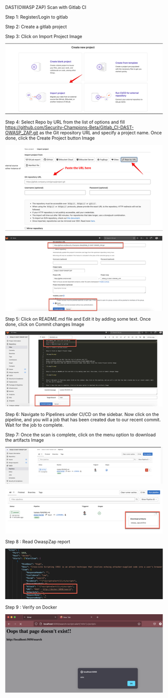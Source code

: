 DAST(OWASP ZAP) Scan with Gitlab CI

Step 1: Register/Login to gitlab

Step 2: Create a gitlab project

Step 3: Click on Import Project Image

![0.png](0.png)


Step 4: Select Repo by URL from the list of options and fill 
https://github.com/Security-Champions-Beta/Gitlab_CI-DAST-OWASP_ZAP.git
as the Git repository URL and specify a project name. Once done, click the Create Project button Image

![1.png](1.png)

![7.png](7.png)

Step 5: Click on README.md file and Edit it by adding some text. Once done, click on Commit changes Image

![8.png](8.png)


Step 6: Navigate to Pipelines under CI/CD on the sidebar. Now click on the pipeline, and you will a job that has been created due to our recent commit. Wait for the job to complete.

Step 7: Once the scan is complete, click on the menu option to download the artifacts Image


![9.png](9.png)


![88.png](88.png)

Step 8 : Read OwaspZap report

![888.png](888.png)

Step 9 : Verify on Docker

![8888.png](8888.png)